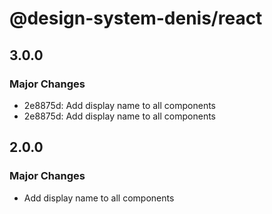 # @design-system-denis/react

## 3.0.0

### Major Changes

- 2e8875d: Add display name to all components
- 2e8875d: Add display name to all components

## 2.0.0

### Major Changes

- Add display name to all components
